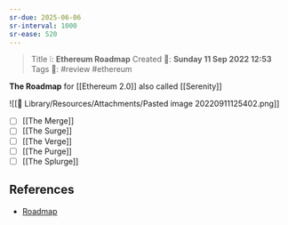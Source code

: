 ```yaml
---
sr-due: 2025-06-06
sr-interval: 1000
sr-ease: 520
---
```


> Title ❕: **Ethereum Roadmap**
> Created 📅: **Sunday 11 Sep 2022 12:53**
  Tags 📎: #review #ethereum 

**The Roadmap** for [[Ethereum 2.0]] also called [[Serenity]]


![[📒 Library/Resources/Attachments/Pasted image 20220911125402.png]]

- [ ] [[The Merge]]
- [ ] [[The Surge]]
- [ ] [[The Verge]]
- [ ] [[The Purge]]
- [ ] [[The Splurge]]

## References 
- [Roadmap](https://medium.com/@Ground_Zero/gz-daily-the-merge-surge-verge-purge-and-splurge-of-the-ethereum-blockchain-b1a9e95ff28d)
